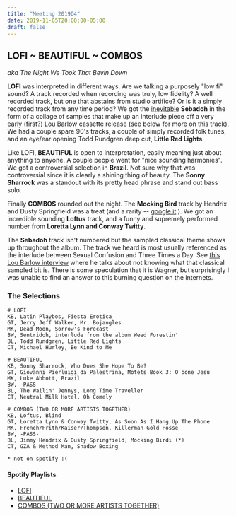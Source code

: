 ```yaml
---
title: "Meeting 2019Q4"
date: 2019-11-05T20:00:00-05:00
draft: false
---
```



## LOFI ~ BEAUTIFUL ~ COMBOS 

_aka The Night We Took That Bevin Down_


**LOFI** was interpreted in different ways. Are we talking a purposely "low fi"
sound? A track recorded when recording was truly, low fidelity? A well recorded
track, but one that abstains from studio artifice? Or is it a simply recorded
track from any time period? We got the [inevitable](https://en.wikipedia.org/wiki/Lo-fi_music) **Sebadoh** in the form of a
collage of samples that make up an interlude piece off a very early (first?) Lou
Barlow cassette release (see below for more on this track). We had a couple
spare 90's tracks, a couple of simply recorded folk tunes, and an eye/ear
opening Todd Rundgren deep cut, **Little Red Lights**.

Like LOFI, **BEAUTIFUL** is open to interpretation, easily meaning just about
anything to anyone. A couple people went for "nice sounding harmonies". We got a
controversial selection in **Brazil**. Not sure why that was controversial since
it is clearly a shining thing of beauty. The **Sonny Sharrock** was a standout
with its pretty head phrase and stand out bass solo.

Finally **COMBOS** rounded out the night. The **Mocking Bird** track by Hendrix and Dusty Springfield
was a treat (and a rarity -- [google it](https://lmgtfy.com/?q=hendix+springfield+mocking+bird&s=g) ).
We got an incredible sounding **Loftus** track, and a funny and supremely 
performed number from **Loretta Lynn and Conway Twitty**.

The **Sebadoh** track isn't numbered but the sampled classical theme shows up
throughout the album. The track we heard is most usually referenced as the
interlude between Sexual Confusion and Three Times a Day. See [this Lou Barlow
interview](https://indieethos.wordpress.com/2012/01/16/sebadohs-lou-barlow-talks-beginning-with-weed-forestin-soon-to-be-reissued-on-lp-an-indie-ethos-exclusive-part-1-of-2/)
where he talks about not knowing what that classical sampled bit is. There is
some speculation that it is Wagner, but surprisingly I was unable to find an
answer to this burning question on the internets.




### The Selections 
```
# LOFI
KB, Latin Playbos, Fiesta Erotica
GT, Jerry Jeff Walker, Mr. Bojangles
MK, Dead Moon, Sorrow's Forecast
BW, Sentridoh, interlude from the album Weed Forestin'
BL, Todd Rundgren, Little Red Lights
CT, Michael Hurley, Be Kind to Me

# BEAUTIFUL
KB, Sonny Sharrock, Who Does She Hope To Be?
GT, Giovanni Pierluigi da Palestrina, Motets Book 3: O bone Jesu
MK, Luke Abbott, Brazil
BW, -PASS-
BL, The Wailin' Jennys, Long Time Traveller
CT, Neutral Milk Hotel, Oh Comely

# COMBOS (TWO OR MORE ARTISTS TOGETHER)
KB, Loftus, Blind
GT, Loretta Lynn & Conway Twitty, As Soon As I Hang Up The Phone
MK, French/Frith/Kaiser/Thompson, Killerman Gold Posse
BW, -PASS-
BL, Jimmy Hendrix & Dusty Springfield, Mocking Birdi (*)
CT, GZA & Method Man, Shadow Boxing

* not on spotify :(
```

#### Spotify Playlists

- [LOFI](https://open.spotify.com/playlist/7axq8LhBXuwuVUZjReZsy5?si=vmyrUeLOS3qG8CZe4JVdtQ)
- [BEAUTIFUL](https://open.spotify.com/playlist/2pHLJrSsAtkxf0qketNQ0b?si=sG_BteHnTIGt8dJez63vPA)
- [COMBOS (TWO OR MORE ARTISTS TOGETHER)](https://open.spotify.com/playlist/2xvcW08xHcRCnPXQChBzOo?si=Bc3FnX1jQQiMTyLFw-jLOQ)


